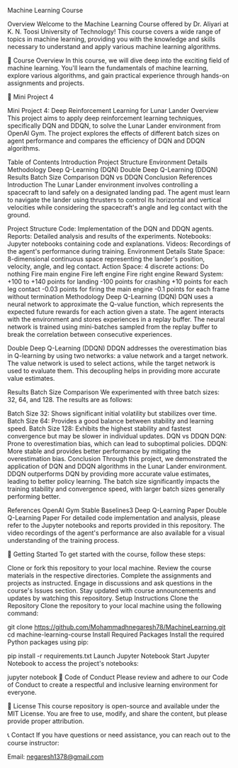 Machine Learning Course

Overview
Welcome to the Machine Learning Course offered by Dr. Aliyari at K. N. Toosi University of Technology! This course covers a wide range of topics in machine learning, providing you with the knowledge and skills necessary to understand and apply various machine learning algorithms.

📘 Course Overview
In this course, we will dive deep into the exciting field of machine learning. You'll learn the fundamentals of machine learning, explore various algorithms, and gain practical experience through hands-on assignments and projects.


📁 Mini Project 4

Mini Project 4: Deep Reinforcement Learning for Lunar Lander
Overview
This project aims to apply deep reinforcement learning techniques, specifically DQN and DDQN, to solve the Lunar Lander environment from OpenAI Gym. The project explores the effects of different batch sizes on agent performance and compares the efficiency of DQN and DDQN algorithms.



Table of Contents
Introduction
Project Structure
Environment Details
Methodology
Deep Q-Learning (DQN)
Double Deep Q-Learning (DDQN)
Results
Batch Size Comparison
DQN vs DDQN
Conclusion
References
Introduction
The Lunar Lander environment involves controlling a spacecraft to land safely on a designated landing pad. The agent must learn to navigate the lander using thrusters to control its horizontal and vertical velocities while considering the spacecraft's angle and leg contact with the ground.

Project Structure
Code: Implementation of the DQN and DDQN agents.
Reports: Detailed analysis and results of the experiments.
Notebooks: Jupyter notebooks containing code and explanations.
Videos: Recordings of the agent's performance during training.
Environment Details
State Space: 8-dimensional continuous space representing the lander's position, velocity, angle, and leg contact.
Action Space: 4 discrete actions:
Do nothing
Fire main engine
Fire left engine
Fire right engine
Reward System:
+100 to +140 points for landing
-100 points for crashing
+10 points for each leg contact
-0.03 points for firing the main engine
-0.1 points for each frame without termination
Methodology
Deep Q-Learning (DQN)
DQN uses a neural network to approximate the Q-value function, which represents the expected future rewards for each action given a state. The agent interacts with the environment and stores experiences in a replay buffer. The neural network is trained using mini-batches sampled from the replay buffer to break the correlation between consecutive experiences.

Double Deep Q-Learning (DDQN)
DDQN addresses the overestimation bias in Q-learning by using two networks: a value network and a target network. The value network is used to select actions, while the target network is used to evaluate them. This decoupling helps in providing more accurate value estimates.

Results
Batch Size Comparison
We experimented with three batch sizes: 32, 64, and 128. The results are as follows:

Batch Size 32: Shows significant initial volatility but stabilizes over time.
Batch Size 64: Provides a good balance between stability and learning speed.
Batch Size 128: Exhibits the highest stability and fastest convergence but may be slower in individual updates.
DQN vs DDQN
DQN: Prone to overestimation bias, which can lead to suboptimal policies.
DDQN: More stable and provides better performance by mitigating the overestimation bias.
Conclusion
Through this project, we demonstrated the application of DQN and DDQN algorithms in the Lunar Lander environment. DDQN outperforms DQN by providing more accurate value estimates, leading to better policy learning. The batch size significantly impacts the training stability and convergence speed, with larger batch sizes generally performing better.

References
OpenAI Gym
Stable Baselines3
Deep Q-Learning Paper
Double Q-Learning Paper
For detailed code implementation and analysis, please refer to the Jupyter notebooks and reports provided in this repository. The video recordings of the agent's performance are also available for a visual understanding of the training process.


🚩 Getting Started
To get started with the course, follow these steps:

Clone or fork this repository to your local machine.
Review the course materials in the respective directories.
Complete the assignments and projects as instructed.
Engage in discussions and ask questions in the course's Issues section.
Stay updated with course announcements and updates by watching this repository.
Setup Instructions
Clone the Repository
Clone the repository to your local machine using the following command:

git clone https://github.com/Mohammadhnegaresh78/MachineLearning.git
cd machine-learning-course
Install Required Packages
Install the required Python packages using pip:

pip install -r requirements.txt
Launch Jupyter Notebook
Start Jupyter Notebook to access the project's notebooks:

jupyter notebook
📜 Code of Conduct Please review and adhere to our Code of Conduct to create a respectful and inclusive learning environment for everyone.

📄 License This course repository is open-source and available under the MIT License. You are free to use, modify, and share the content, but please provide proper attribution.

📞 Contact If you have questions or need assistance, you can reach out to the course instructor:

Email: negaresh1378@gmail.com
